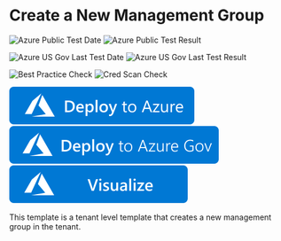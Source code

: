 # Create a New Management Group

![Azure Public Test Date](https://azurequickstartsservice.blob.core.windows.net/badges/tenant-deployments/new-mg/PublicLastTestDate.svg)
![Azure Public Test Result](https://azurequickstartsservice.blob.core.windows.net/badges/tenant-deployments/new-mg/PublicDeployment.svg)

![Azure US Gov Last Test Date](https://azurequickstartsservice.blob.core.windows.net/badges/tenant-deployments/new-mg/FairfaxLastTestDate.svg)
![Azure US Gov Last Test Result](https://azurequickstartsservice.blob.core.windows.net/badges/tenant-deployments/new-mg/FairfaxDeployment.svg)

![Best Practice Check](https://azurequickstartsservice.blob.core.windows.net/badges/tenant-deployments/new-mg/BestPracticeResult.svg)
![Cred Scan Check](https://azurequickstartsservice.blob.core.windows.net/badges/tenant-deployments/new-mg/CredScanResult.svg)

[![Deploy To Azure](https://raw.githubusercontent.com/Azure/azure-quickstart-templates/master/1-CONTRIBUTION-GUIDE/images/deploytoazure.svg?sanitize=true)](https://portal.azure.com/#create/Microsoft.Template/uri/https%3A%2F%2Fraw.githubusercontent.com%2FAzure%2Fazure-quickstart-templates%2Fmaster%2Ftenant-deployments%2Fnew-mg%2Fazuredeploy.json)
[![Deploy To Azure US Gov](https://raw.githubusercontent.com/Azure/azure-quickstart-templates/master/1-CONTRIBUTION-GUIDE/images/deploytoazuregov.svg?sanitize=true)](https://portal.azure.us/#create/Microsoft.Template/uri/https%3A%2F%2Fraw.githubusercontent.com%2FAzure%2Fazure-quickstart-templates%2Fmaster%2Ftenant-deployments%2Fnew-mg%2Fazuredeploy.json)
[![Visualize](https://raw.githubusercontent.com/Azure/azure-quickstart-templates/master/1-CONTRIBUTION-GUIDE/images/visualizebutton.svg?sanitize=true)](http://armviz.io/#/?load=https%3A%2F%2Fraw.githubusercontent.com%2FAzure%2Fazure-quickstart-templates%2Fmaster%2Ftenant-deployments%2Fnew-mg%2Fazuredeploy.json)

This template is a tenant level template that creates a new management group in the tenant.
